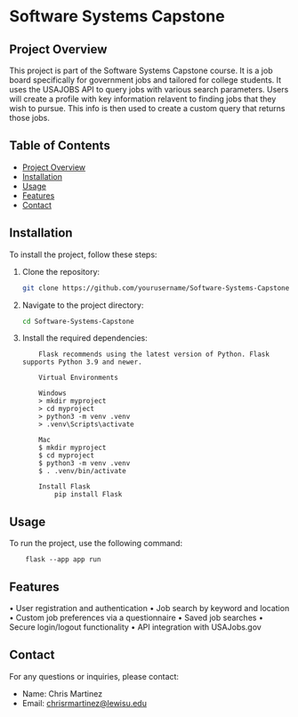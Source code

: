 # Software Systems Capstone

## Project Overview
This project is part of the Software Systems Capstone course. It is a job board specifically for government jobs and tailored for college students. 
It uses the USAJOBS API to query jobs with various search parameters. Users will create a profile with key information relavent to finding jobs that they
wish to pursue. This info is then used to create a custom query that returns those jobs. 


## Table of Contents
- [Project Overview](#project-overview)
- [Installation](#installation)
- [Usage](#usage)
- [Features](#features)
- [Contact](#contact)

## Installation
To install the project, follow these steps:
1. Clone the repository:
    ```bash
    git clone https://github.com/yourusername/Software-Systems-Capstone.git
    ```
2. Navigate to the project directory:
    ```bash
    cd Software-Systems-Capstone
    ```
3. Install the required dependencies:
    ```
        Flask recommends using the latest version of Python. Flask supports Python 3.9 and newer.

        Virtual Environments

        Windows
        > mkdir myproject
        > cd myproject
        > python3 -m venv .venv
        > .venv\Scripts\activate

        Mac
        $ mkdir myproject
        $ cd myproject
        $ python3 -m venv .venv
        $ . .venv/bin/activate

        Install Flask
            pip install Flask
    ```

## Usage
To run the project, use the following command:
```
    flask --app app run
```

## Features
•	User registration and authentication
•	Job search by keyword and location
•	Custom job preferences via a questionnaire
•	Saved job searches
•	Secure login/logout functionality
•	API integration with USAJobs.gov




## Contact
For any questions or inquiries, please contact:
- Name: Chris Martinez
- Email: chrisrmartinez@lewisu.edu
